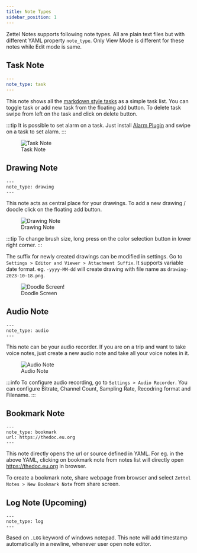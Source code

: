 ```yaml
---
title: Note Types
sidebar_position: 1
---
```


Zettel Notes supports following note types. All are plain text files but with different YAML property `note_type`. Only View Mode is different for these notes while Edit mode is same.

## Task Note

```YAML
---
note_type: task
---
```

This note shows all the [markdown style tasks](./editor/markdown#task-lists) as a simple task list. You can toggle task or add new task from the floating add button. To delete task swipe from left on the task and click on delete button.

:::tip
It is possible to set alarm on a task. Just install [Alarm Plugin](../plugins/alarm-plugin.md) and swipe on a task to set alarm.
:::

<figure>
<img src="/assets/img/note-type-task.webp" alt="Task Note"/>
 <figcaption>Task Note</figcaption>
</figure>

## Drawing Note

```
---
note_type: drawing
---
```

This note acts as central place for your drawings. To add a new drawing / doodle click on the floating add button.

<figure>
<img src="/assets/img/note-type-drawing.webp" alt="Drawing Note"/>
 <figcaption>Drawing Note</figcaption>
</figure>


:::tip
To change brush size, long press on the color selection button in lower right corner.
:::

The suffix for newly created drawings can be modified in settings. Go to `Settings > Editor and Viewer > Attachment Suffix`. It supports variable date format. eg. `-yyyy-MM-dd` will create drawing with file name as `drawing-2023-10-18.png`.

<figure>
<img src="/assets/img/note-type-drawing-draw.webp" alt="Doodle Screen!"/>
 <figcaption>Doodle Screen</figcaption>
</figure>

## Audio Note

```
---
note_type: audio
---
```

This note can be your audio recorder. If you are on a trip and want to take voice notes, just create a new audio note and take all your voice notes in it.

<figure>
<img src="/assets/img/note-type-audio.webp" alt="Audio Note"/>
 <figcaption>Audio Note</figcaption>
</figure>

:::info
To configure audio recording, go to `Settings > Audio Recorder`. You can configure Bitrate, Channel Count, Sampling Rate, Recodring format and Filename. 
:::


## Bookmark Note

```
---
note_type: bookmark
url: https://thedoc.eu.org
---
```

This note directly opens the url or source defined in YAML. For eg. in the above YAML, clicking on bookmark note from notes list will directly open <https://thedoc.eu.org> in browser.

To create a bookmark note, share webpage from browser and select `Zettel Notes > New Bookmark Note` from share screen.

## Log Note (Upcoming)

```
---
note_type: log
---
```

Based on `.LOG` keyword of windows notepad. This note will add timestamp automatically in a newline, whenever user open note editor.